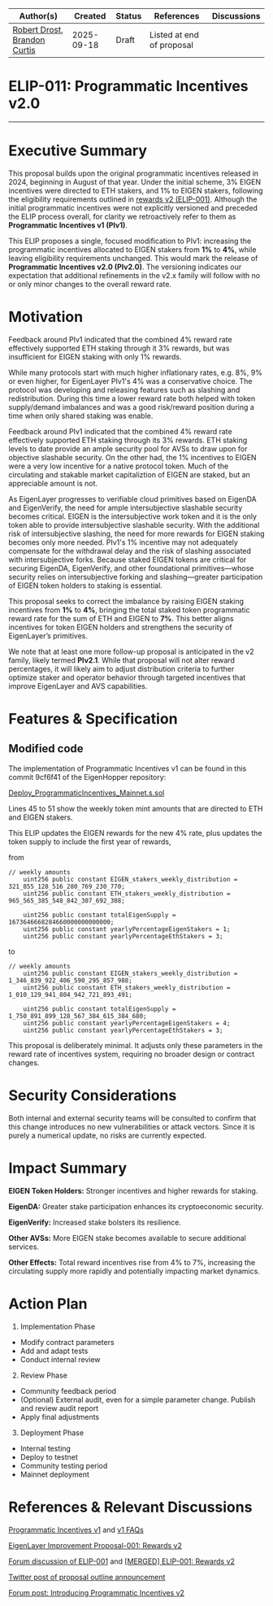 | Author(s) | Created | Status | References | Discussions |
|-------------|-----------|---------|------|----------|
| [Robert Drost](mailto:robert@eigenfoundation.org),  [Brandon Curtis](mailto:brandon@eigenlabs.org) | 2025-09-18 | Draft | Listed at end of proposal |  |

# ELIP-011: Programmatic Incentives v2.0

---

# Executive Summary

This proposal builds upon the original programmatic incentives released in 2024, beginning in August of that year. Under the initial scheme, 3% EIGEN incentives were directed to ETH stakers, and 1% to EIGEN stakers, following the eligibility requirements outlined in [rewards v2 (ELIP-001)](https://github.com/eigenfoundation/ELIPs/blob/main/ELIPs/ELIP-001.md). Although the initial programmatic incentives were not explicitly versioned and preceded the ELIP process overall, for clarity we retroactively refer to them as **Programmatic Incentives v1 (PIv1)**.

This ELIP proposes a single, focused modification to PIv1: increasing the programmatic incentives allocated to EIGEN stakers from **1%** to **4%**, while leaving eligibility requirements unchanged. This would mark the release of **Programmatic Incentives v2.0 (PIv2.0)**. The versioning indicates our expectation that additional refinements in the v2.x family will follow with no or only minor changes to the overall reward rate.

# Motivation

Feedback around PIv1 indicated that the combined 4% reward rate effectively supported ETH staking through it 3% rewards, but was insufficient for EIGEN staking with only 1% rewards. 

While many protocols start with much higher inflationary rates, e.g. 8%, 9% or even higher, for EigenLayer PIv1's 4% was a conservative choice. The protocol was developing and releasing features such as slashing and redistribution. During this time a lower reward rate both helped with token supply/demand imbalances and was a good risk/reward position during a time when only shared staking was enable. 

Feedback around PIv1 indicated that the combined 4% reward rate effectively supported ETH staking through its 3% rewards. ETH staking levels to date provide an ample security pool for AVSs to draw upon for objective slashable security. On the other had, the 1% incentives to EIGEN were a very low incentive for a native protocol token. Much of the circulating and stakable market capitaliztion of EIGEN are staked, but an appreciable amount is not.

As EigenLayer progresses to verifiable cloud primitives based on EigenDA and EigenVerify, the need for ample intersubjective slashable security becomes critical. EIGEN is the intersubjective work token and it is the only token able to provide intersubjective slashable security.  With the additional risk of intersubjective slashing, the need for more rewards for EIGEN staking becomes only more needed. PIv1's 1% incentive may not adequately compensate for the withdrawal delay and the risk of slashing associated with intersubjective forks. Because staked EIGEN tokens are critical for securing EigenDA, EigenVerify, and other foundational primitives—whose security relies on intersubjective forking and slashing—greater participation of EIGEN token holders to staking is essential.

This proposal seeks to correct the imbalance by raising EIGEN staking incentives from **1%** to **4%**, bringing the total staked token programmatic reward rate for the sum of ETH and EIGEN to **7%**. This better aligns incentives for token EIGEN holders and strengthens the security of EigenLayer’s primitives. 

We note that at least one more follow-up proposal is anticipated in the v2 family, likely termed **PIv2.1**. While that proposal will not alter reward percentages, it will likely aim to adjust distribution criteria to further optimize staker and operator behavior through targeted incentives that improve EigenLayer and AVS capabilities.

# Features & Specification

## Modified code

The implementation of Programmatic Incentives v1 can be found in this commit 9cf6f41 of the EigenHopper repository:

[Deploy_ProgrammaticIncentives_Mainnet.s.sol](https://github.com/Layr-Labs/EigenHopper/commit/9cf6f41c936e4b524aa3e6c8e5441a719a6262a7)

Lines 45 to 51 show the weekly token mint amounts that are directed to ETH and EIGEN stakers. 

This ELIP updates the EIGEN rewards for the new 4% rate, plus updates the token supply to include the first year of rewards, 

from
```solidty
// weekly amounts
    uint256 public constant EIGEN_stakers_weekly_distribution = 321_855_128_516_280_769_230_770;
    uint256 public constant ETH_stakers_weekly_distribution = 965_565_385_548_842_307_692_308;

    uint256 public constant totalEigenSupply = 1673646668284660000000000000;
    uint256 public constant yearlyPercentageEigenStakers = 1;
    uint256 public constant yearlyPercentageEthStakers = 3;
```

to 
```solidty
// weekly amounts
    uint256 public constant EIGEN_stakers_weekly_distribution = 1_346_839_922_406_590_295_857_988;
    uint256 public constant ETH_stakers_weekly_distribution = 1_010_129_941_804_942_721_893_491;

    uint256 public constant totalEigenSupply = 1_750_891_899_128_567_384_615_384_680;
    uint256 public constant yearlyPercentageEigenStakers = 4;
    uint256 public constant yearlyPercentageEthStakers = 3;
```

This proposal is deliberately minimal. It adjusts only these parameters in the reward rate of incentives system, requiring no broader design or contract changes.

# Security Considerations
Both internal and external security teams will be consulted to confirm that this change introduces no new vulnerabilities or attack vectors. Since it is purely a numerical update, no risks are currently expected.

# Impact Summary

**EIGEN Token Holders:** Stronger incentives and higher rewards for staking.

**EigenDA:** Greater stake participation enhances its cryptoeconomic security.

**EigenVerify:** Increased stake bolsters its resilience.

**Other AVSs:** More EIGEN stake becomes available to secure additional services.

**Other Effects:** Total reward incentives rise from 4% to 7%, increasing the circulating supply more rapidly and potentially impacting market dynamics.

# Action Plan

1. Implementation Phase
- Modify contract parameters
- Add and adapt tests
- Conduct internal review

2. Review Phase
- Community feedback period
- (Optional) External audit, even for a simple parameter change. Publish and review audit report
- Apply final adjustments

3. Deployment Phase
- Internal testing
- Deploy to testnet
- Community testing period
- Mainnet deployment

# References & Relevant Discussions

[Programmatic Incentives v1](https://blog.eigencloud.xyz/introducing-programmatic-incentives-v1) and [v1 FAQs](https://docs.eigenfoundation.org/programmatic-incentives/programmatic-incentives-faq?utm_source=chatgpt.com)

[EigenLayer Improvement Proposal-001: Rewards v2](https://github.com/eigenfoundation/ELIPs/blob/main/ELIPs/ELIP-001.md)

[Forum discussion of ELIP-001](https://forum.eigenlayer.xyz/t/protocol-council-evaluation-elip-001/14348) and [[MERGED] ELIP-001: Rewards v2](https://forum.eigenlayer.xyz/t/merged-elip-001-rewards-v2/14196)

[Twitter post of proposal outline announcement](https://x.com/eigenfoundation/status/1952400791693897896)

[Forum post: Introducing Programmatic Incentives v2](https://forum.eigenlayer.xyz/t/introducing-programmatic-incentives-v2/14690)
